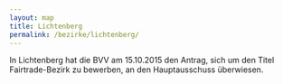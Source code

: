 ```yaml
---
layout: map
title: Lichtenberg
permalink: /bezirke/lichtenberg/
---
```


In Lichtenberg hat die BVV am 15.10.2015 den Antrag, sich um den Titel Fairtrade-Bezirk zu bewerben, an den Hauptausschuss überwiesen.

